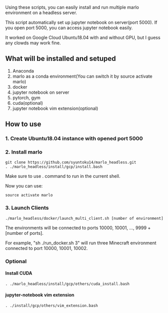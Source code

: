 Using these scripts, you can easily install and run multiple marlo environment on a headless server.

This script automatically set up jupyter notebook on server(port 5000).
If you open port 5000, you can access jupyter notebook easily.

It worked on Google Cloud Ubuntu18.04 with and without GPU, but I guess any clowds may work fine.

## What will be installed and setuped

1. Anaconda
2. marlo as a conda environment(You can switch it by source activate marlo)
3. docker
4. jupyter notebook on server
5. pytorch, gym
6. cuda(optional)
7. jupyter notebook vim extension(optional)

## How to use

### 1. Create Ubuntu18.04 instance with opened port 5000

### 2. Install marlo

```
git clone https://github.com/syuntoku14/marlo_headless.git
. ./marlo_headless/install/gcp/install.bash
```

Make sure to use . command to run in the current shell.

Now you can use:
```
source activate marlo
```

### 3. Launch Clients

```
./marlo_headless/docker/launch_multi_client.sh [number of environment]
```

The environments will be connected to ports 10000, 10001, ..., 9999 + [number of ports].

For example, "sh ./run_docker.sh 3" will run three Minecraft environment connected to port 10000, 10001, 10002.

### Optional
#### Install CUDA

```
. ./marlo_headless/install/gcp/others/cuda_install.bash
```

#### jupyter-notebook vim extension

```
. ./install/gcp/others/vim_extension.bash
```
